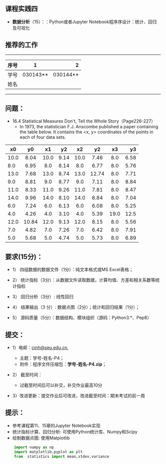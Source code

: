 
## 课程实践四

* **数据分析**（15）：：Python或者Jupyter Notebook程序序设计：统计、回归及可视化

## 推荐的工作 
-----
| 序号  |1          |    2 |
| ------|:--------:| -----------:|
| 学号  | 030143**  |  030144**   |
| 姓名  |           |             |
---------

## 问题：

* 16.4 Statistical Measures Don't, Tell the Whole Story（Page226-227） 
  * In 1973, the statistician F.J. Anscombe published a paper containing the table below. It contains the <x, y> coordinates of the points in each of four data sets.

|x0 |y0|x1|y2|x2|y2|x3|y3|
| ---- |:------:| :------:| :------:|  :------:| :------:| :------:|  ----:|
|10.0|	8.04 |	10.0|	9.14 |	10.0 	|7.46	|8.0    |6.58|
|8.0| 	6.95 |	8.0 |	8.14 |	8.0     |6.77	|8.0    |5.76|
|13.0| 	7.68 |	13.0|	8.74 |	13.0    |12.74	|8.0    |7.71|
|9.0|	8.81 |	9.0 |	8.77 |	9.0     |7.11	|8.0    |8.84|
|11.0| 	8.33 |	11.0|	9.26|	11.0    |7.81	|8.0    |8.47|
|14.0| 	9.96 |	14.0|	8.10 |	14.0    |8.84	|8.0    |7.04|
|6.0|	7.24 |	6.0 |	6.13 |	6.0     |6.08	|8.0 	|5.25|
|4.0| 	4.26 |	4.0 |	3.10| 	4.0     |5.39	|19.0 	|12.5|
|12.0|	10.84| 	12.0| 	9.13| 	12.0    |8.15	|8.0 	|5.56|
|7.0| 	4.82 | 	7.0 |	7.26| 	7.0     |6.42	|8.0 	|7.91|
|5.0| 	5.68 | 	5.0 | 	4.74| 	5.0     |5.73	|8.0 	|6.89|

## 要求(15分)：

* 1）	四组数据的数据文件（1分）：纯文本格式或MS Excel表格；

* 2）	统计指标（3分）：从数据文件读取数据，计算均值、方差和相关系数等统计指标

* 3）	回归分析（3分）: 线性回归

* 4）	结果输出（3 分）: 数据点图（2分）；统计和回归结果（1分）；

* 5）	源码质量（5分）：数据结构、模块组织（源码：Python3.*、Pep8）

## 提交：

* 1）电邮：cmh@seu.edu.cn, 
  * 主题：学号-姓名-P4；
  * 附件：程序文件压缩包：**学号-姓名-P4.zip**；

* 2） 截至时间： 
  * 过截至时间后可以补交，补交作业最高10分

* 3）改进更新：提交作业后可改进，改进截至时间：期末考试的前一周

## 提示：

* 参考课程第11、15章的Jupyter Notebook实现
* 统计指标计算、回归分析: 可使用Python统计库、Numpy和Scipy
* 绘制数据点图: 使用Matplotlib

```python
    import numpy as np
    import matplotlib.pyplot as plt
    from  statistics import mean,stdev,variance
```

